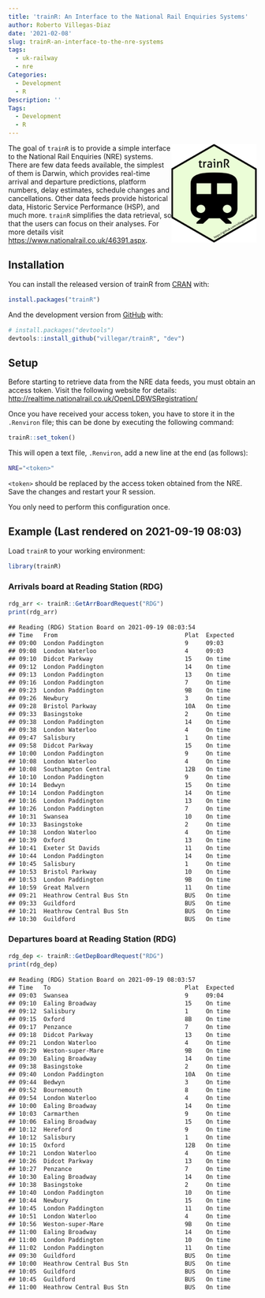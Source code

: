 ```yaml
---
title: 'trainR: An Interface to the National Rail Enquiries Systems'
author: Roberto Villegas-Diaz
date: '2021-02-08'
slug: trainR-an-interface-to-the-nre-systems
tags:
  - uk-railway
  - nre
Categories:
  - Development
  - R
Description: ''
Tags:
  - Development
  - R
---
```


<img src="https://raw.githubusercontent.com/villegar/trainR/main/inst/images/logo.png" alt="logo" align="right" height=200px/>

The goal of `trainR` is to provide a simple interface to the 
National Rail Enquiries (NRE) systems. There are few data feeds 
available, the simplest of them is Darwin, which provides real-time 
arrival and departure predictions, platform numbers, delay estimates, 
schedule changes and cancellations. Other data feeds provide historical 
data, Historic Service Performance (HSP), and much more. `trainR` 
simplifies the data retrieval, so that the users can focus on their 
analyses. For more details visit 
https://www.nationalrail.co.uk/46391.aspx.

## Installation

You can install the released version of trainR from [CRAN](https://CRAN.R-project.org) with:

``` r
install.packages("trainR")
```

And the development version from [GitHub](https://github.com/) with:

``` r
# install.packages("devtools")
devtools::install_github("villegar/trainR", "dev")
```

## Setup
Before starting to retrieve data from the NRE data feeds, you must obtain an access token. 
Visit the following website for details: http://realtime.nationalrail.co.uk/OpenLDBWSRegistration/

Once you have received your access token, you have to store it in the `.Renviron` file; this can be 
done by executing the following command:


```r
trainR::set_token()
```

This will open a text file, `.Renviron`, add a new line at the end (as follows):

```bash
NRE="<token>"
```

`<token>` should be replaced by the access token obtained from the NRE. Save the changes and restart 
your R session.

You only need to perform this configuration once.

## Example (Last rendered on 2021-09-19 08:03)

Load `trainR` to your working environment:

```r
library(trainR)
```

### Arrivals board at Reading Station (RDG)


```r
rdg_arr <- trainR::GetArrBoardRequest("RDG")
print(rdg_arr)
```

```
## Reading (RDG) Station Board on 2021-09-19 08:03:54
## Time   From                                    Plat  Expected
## 09:00  London Paddington                       9     09:03
## 09:08  London Waterloo                         4     09:03
## 09:10  Didcot Parkway                          15    On time
## 09:12  London Paddington                       14    On time
## 09:13  London Paddington                       13    On time
## 09:16  London Paddington                       7     On time
## 09:23  London Paddington                       9B    On time
## 09:26  Newbury                                 3     On time
## 09:28  Bristol Parkway                         10A   On time
## 09:33  Basingstoke                             2     On time
## 09:38  London Paddington                       14    On time
## 09:38  London Waterloo                         4     On time
## 09:47  Salisbury                               1     On time
## 09:58  Didcot Parkway                          15    On time
## 10:00  London Paddington                       9     On time
## 10:08  London Waterloo                         4     On time
## 10:08  Southampton Central                     12B   On time
## 10:10  London Paddington                       9     On time
## 10:14  Bedwyn                                  15    On time
## 10:14  London Paddington                       14    On time
## 10:16  London Paddington                       13    On time
## 10:26  London Paddington                       7     On time
## 10:31  Swansea                                 10    On time
## 10:33  Basingstoke                             2     On time
## 10:38  London Waterloo                         4     On time
## 10:39  Oxford                                  13    On time
## 10:41  Exeter St Davids                        11    On time
## 10:44  London Paddington                       14    On time
## 10:45  Salisbury                               1     On time
## 10:53  Bristol Parkway                         10    On time
## 10:53  London Paddington                       9B    On time
## 10:59  Great Malvern                           11    On time
## 09:21  Heathrow Central Bus Stn                BUS   On time
## 09:33  Guildford                               BUS   On time
## 10:21  Heathrow Central Bus Stn                BUS   On time
## 10:30  Guildford                               BUS   On time
```

### Departures board at Reading Station (RDG)


```r
rdg_dep <- trainR::GetDepBoardRequest("RDG")
print(rdg_dep)
```

```
## Reading (RDG) Station Board on 2021-09-19 08:03:57
## Time   To                                      Plat  Expected
## 09:03  Swansea                                 9     09:04
## 09:10  Ealing Broadway                         15    On time
## 09:12  Salisbury                               1     On time
## 09:15  Oxford                                  8B    On time
## 09:17  Penzance                                7     On time
## 09:18  Didcot Parkway                          13    On time
## 09:21  London Waterloo                         4     On time
## 09:29  Weston-super-Mare                       9B    On time
## 09:30  Ealing Broadway                         14    On time
## 09:38  Basingstoke                             2     On time
## 09:40  London Paddington                       10A   On time
## 09:44  Bedwyn                                  3     On time
## 09:52  Bournemouth                             8     On time
## 09:54  London Waterloo                         4     On time
## 10:00  Ealing Broadway                         14    On time
## 10:03  Carmarthen                              9     On time
## 10:06  Ealing Broadway                         15    On time
## 10:12  Hereford                                9     On time
## 10:12  Salisbury                               1     On time
## 10:15  Oxford                                  12B   On time
## 10:21  London Waterloo                         4     On time
## 10:26  Didcot Parkway                          13    On time
## 10:27  Penzance                                7     On time
## 10:30  Ealing Broadway                         14    On time
## 10:38  Basingstoke                             2     On time
## 10:40  London Paddington                       10    On time
## 10:44  Newbury                                 15    On time
## 10:45  London Paddington                       11    On time
## 10:51  London Waterloo                         4     On time
## 10:56  Weston-super-Mare                       9B    On time
## 11:00  Ealing Broadway                         14    On time
## 11:00  London Paddington                       10    On time
## 11:02  London Paddington                       11    On time
## 09:30  Guildford                               BUS   On time
## 10:00  Heathrow Central Bus Stn                BUS   On time
## 10:05  Guildford                               BUS   On time
## 10:45  Guildford                               BUS   On time
## 11:00  Heathrow Central Bus Stn                BUS   On time
```
